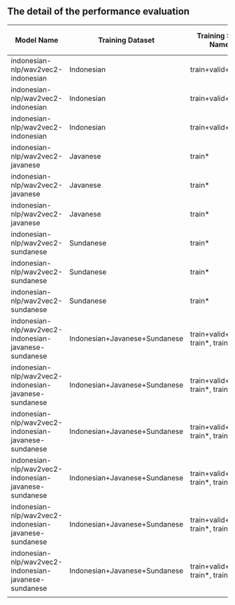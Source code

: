 
## The detail of the performance evaluation

| Model Name | Training Dataset | Training Split Name | KenLM | Epoch | Test Dataset | Test Split Name |  WER (%) |
|------------|---------|-------|-------|-------|-------|-------|-----|
| indonesian-nlp/wav2vec2-indonesian | Indonesian | train+valid+other | false | 200 | Indonesian | test | 12.20 |
| indonesian-nlp/wav2vec2-indonesian | Indonesian | train+valid+other | false | 200 | Javanese | test* | 78.06 |
| indonesian-nlp/wav2vec2-indonesian | Indonesian | train+valid+other | false | 200 | Sundanese | test* | 64.04 |
| indonesian-nlp/wav2vec2-javanese | Javanese | train* | false | 200 | Indonesian | test | 85.16 |
| indonesian-nlp/wav2vec2-javanese | Javanese | train* | false | 200 | Javanese | test* | 16.92 |
| indonesian-nlp/wav2vec2-javanese | Javanese | train* | false | 200 | Sundanese | test* | 69.26 |
| indonesian-nlp/wav2vec2-sundanese | Sundanese | train* | false | 200 | Indonesian | test | 78.03 |
| indonesian-nlp/wav2vec2-sundanese | Sundanese | train* | false | 200 | Javanese | test* | 81.04 |
| indonesian-nlp/wav2vec2-sundanese | Sundanese | train* | false | 200 | Sundanese | test* | 6.74 |
| indonesian-nlp/wav2vec2-indonesian-javanese-sundanese | Indonesian+Javanese+Sundanese | train+valid+other, train*, train* | false | 200 | Indonesian | test | 12.38 |
| indonesian-nlp/wav2vec2-indonesian-javanese-sundanese | Indonesian+Javanese+Sundanese | train+valid+other, train*, train* | false | 200 | Javanese | test* | 17.52 |
| indonesian-nlp/wav2vec2-indonesian-javanese-sundanese | Indonesian+Javanese+Sundanese | train+valid+other, train*, train* | false | 200 | Sundanese | test* | 7.34 |
| indonesian-nlp/wav2vec2-indonesian-javanese-sundanese | Indonesian+Javanese+Sundanese | train+valid+other, train*, train* | false | 300 | Indonesian | test | 11.57 |
| indonesian-nlp/wav2vec2-indonesian-javanese-sundanese | Indonesian+Javanese+Sundanese | train+valid+other, train*, train* | false | 300 | Javanese | test* | 16.57 |
| indonesian-nlp/wav2vec2-indonesian-javanese-sundanese | Indonesian+Javanese+Sundanese | train+valid+other, train*, train* | false | 300 | Sundanese | test* | 6.72 |
|            |         |       |     |
